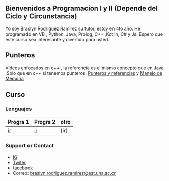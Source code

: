 ## Bienvenidos a Programacion I y II (Depende del Ciclo y Circunstancia)
Yo soy Braslyn Rodriguez Ramirez su tutor, estoy en 4to año. He programado en VB , Python, Java, Prolog, C++ ,Kotlin, C# y Js.
Espero que este curso sea interesante y divertido para usted.

## Punteros

Videos enfocados en c++ , la referencia es el mismo concepto que en Java .Solo que en c++ si tenemos punteros.
[Punteros y referencias](https://youtu.be/tb2XSRJjUbU) y 
[Manejo de Memoria](https://youtu.be/DKG8surY3zg)

## Curso

### Lenguajes

| Progra 1 | Progra 2 | otro |
| --------------- | --------------- | ------------ |
| [ir](https://braslyn.github.io/Progra1/Ejercicios/) | [ir](https://braslyn.github.io/Progra2/Ejercicios/) | [ir] |


### Support or Contact

- [IG](https://www.instagram.com/braslynrodriguez/)
- [Twiter](https://twitter.com/_Brazza__)
- [facebook](https://www.facebook.com/braslyn.rodriguez.5/)
- Correo: braslyn.rodriguez.ramirez@est.una.ac.cr
